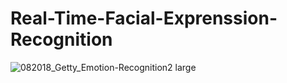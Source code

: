 # Real-Time-Facial-Exprenssion-Recognition
![082018_Getty_Emotion-Recognition2 large](https://user-images.githubusercontent.com/34737471/62004930-5c40f280-b149-11e9-9afd-24cc0d8ba738.jpg)
